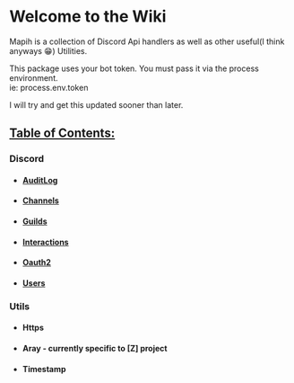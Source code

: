 # Welcome to the Wiki  

Mapih is a collection of Discord Api handlers as well as other useful(I think anyways 😁) Utilities.

This package uses your bot token. You must pass it via the process environment.  
ie: process.env.token  

I will try and get this updated sooner than later.  


## <u>Table of Contents:</u>  

### Discord  

* #### [AuditLog](https://github.com/gidsola/mapih/wiki/Auditlog)

* #### [Channels](https://github.com/gidsola/mapih/wiki/Channels)

* #### [Guilds](https://github.com/gidsola/mapih/wiki/Guilds)

* #### [Interactions](https://github.com/gidsola/mapih/wiki/Interactions)

* #### [Oauth2](https://github.com/gidsola/mapih/wiki/Oauth2)

* #### [Users](https://github.com/gidsola/mapih/wiki/Users)

### Utils  

* #### Https

* #### Aray - currently specific to [Z] project

* #### Timestamp


